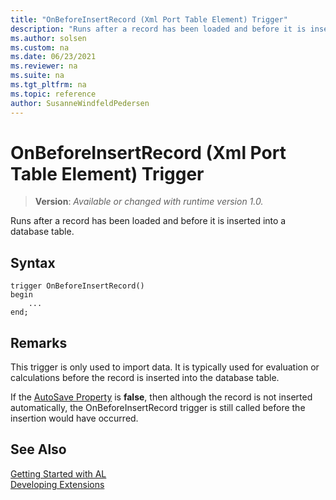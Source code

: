 ```yaml
---
title: "OnBeforeInsertRecord (Xml Port Table Element) Trigger"
description: "Runs after a record has been loaded and before it is inserted into a database table."
ms.author: solsen
ms.custom: na
ms.date: 06/23/2021
ms.reviewer: na
ms.suite: na
ms.tgt_pltfrm: na
ms.topic: reference
author: SusanneWindfeldPedersen
---
```

[//]: # (START>DO_NOT_EDIT)
[//]: # (IMPORTANT:Do not edit any of the content between here and the END>DO_NOT_EDIT.)
[//]: # (Any modifications should be made in the .xml files in the ModernDev repo.)

# OnBeforeInsertRecord (Xml Port Table Element) Trigger
> **Version**: _Available or changed with runtime version 1.0._

Runs after a record has been loaded and before it is inserted into a database table.


## Syntax
```AL
trigger OnBeforeInsertRecord()
begin
    ...
end;
```



[//]: # (IMPORTANT: END>DO_NOT_EDIT)

## Remarks  
 This trigger is only used to import data. It is typically used for evaluation or calculations before the record is inserted into the database table.  
  
 If the [AutoSave Property](../../properties/devenv-autosave-property.md) is **false**, then although the record is not inserted automatically, the OnBeforeInsertRecord trigger is still called before the insertion would have occurred.  

## See Also  
[Getting Started with AL](../../devenv-get-started.md)  
[Developing Extensions](../../devenv-dev-overview.md)  
